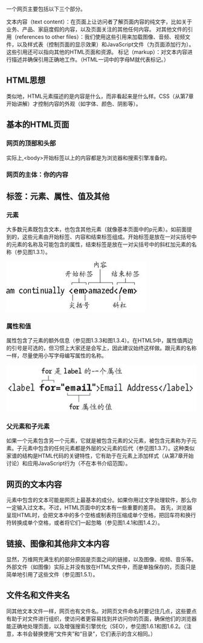 
一个网页主要包括以下三个部分。

文本内容（text content）：在页面上让访问者了解页面内容的纯文字，比如关于业务、产品、家庭度假的内容，以及页面关注的其他任何内容。
对其他文件的引用（references to other files）：我们使用这些引用来加载图像、音频、视频文件，以及样式表（控制页面的显示效果）和JavaScript文件（为页面添加行为）。这些引用还可以指向其他的HTML页面和资源。
标记（markup）：对文本内容进行描述并确保引用正确地工作。（HTML一词中的字母M就代表标记。）

## HTML思想

类似地，HTML元素描述的是内容是什么，而非看起来是什么样。CSS（从第7章开始讲解）才控制内容的外观（如字体、颜色、阴影等）。

## 基本的HTML页面

### 网页的顶部和头部

实际上,\<body\>开始标签以上的内容都是为浏览器和搜索引擎准备的。

### 网页的主体：你的内容

## 标签：元素、属性、值及其他

### 元素

大多数元素既包含文本，也包含其他元素（就像基本页面中的p元素）。如前面提到的，这些元素由开始标签、内容和结束标签组成。开始标签是放在一对尖括号中的元素的名称及可能包含的属性，结束标签是放在一对尖括号中的斜杠加元素的名称（参见图1.3.1）。

![](../markdown_import_image/import-2023-01-17-12-54-45.png)

### 属性和值
属性包含了元素的额外信息（参见图1.3.3和图1.3.4）。在HTML5中，属性值两边的引号是可选的，但习惯上大家还是会写上，因此建议始终这样做。跟元素的名称一样，尽量使用小写字母编写属性的名称。

![](../markdown_import_image/import-2023-01-17-12-55-24.png)

### 父元素和子元素
如果一个元素包含另一个元素，它就是被包含元素的父元素，被包含元素称为子元素。子元素中包含的任何元素都是外层的父元素的后代（参见图1.3.7）。这种类似家谱的结构是HTML代码的关键特性，它有助于在元素上添加样式（从第7章开始讨论）和应用JavaScript行为（不在本书介绍范围）。

## 网页的文本内容
元素中包含的文本可能是网页上最基本的成分。如果你用过文字处理软件，那么你一定输入过文本。不过，HTML页面中的文本有一些重要的差异。
首先，浏览器呈现HTML时，会把文本中的多个空格或制表符压缩成单个空格，把回车符和换行符转换成单个空格，或者将它们一起忽略（参见图1.4.1和图1.4.2）。

## 链接、图像和其他非文本内容
显然，万维网充满生机的部分原因是页面之间的链接，以及图像、视频、音乐等。外部文件（如图像）实际上并没有放在HTML文件中，而是单独保存的，页面只是简单地引用了这些文件（参见图1.5.1）。

## 文件名和文件夹名

同其他文本文件一样，网页也有文件名。对网页文件命名时要记住几点，这些要点有助于对文件进行组织，使访问者更容易找到并访问你的页面，确保他们的浏览器能正确地处理页面，以及增强搜索引擎优化（SEO），参见图1.6.1和图1.6.2。（注意，本书会替换使用“文件夹”和“目录”，它们表示的含义相同。）

